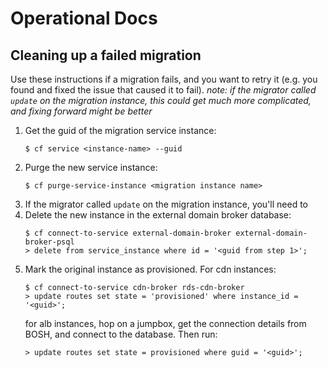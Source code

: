 # Operational Docs

## Cleaning up a failed migration

Use these instructions if a migration fails, and you want to retry it
(e.g. you found and fixed the issue that caused it to fail).
*note: if the migrator called `update` on the migration instance, this could get much more complicated, and fixing forward might be better*

1. Get the guid of the migration service instance:
   ```
   $ cf service <instance-name> --guid
   ```
2. Purge the new service instance:
   ```
   $ cf purge-service-instance <migration instance name>
   ```
3. If the migrator called `update` on the migration instance, you'll need to 
4. Delete the new instance in the external domain broker database:
   ```
   $ cf connect-to-service external-domain-broker external-domain-broker-psql
   > delete from service_instance where id = '<guid from step 1>';
   ```
5. Mark the original instance as provisioned. For cdn instances:
   ```
   $ cf connect-to-service cdn-broker rds-cdn-broker
   > update routes set state = 'provisioned' where instance_id = '<guid>';
   ```
   for alb instances, hop on a jumpbox, get the connection details from BOSH,
   and connect to the database. Then run:
   ```
   > update routes set state = provisioned where guid = '<guid>';
   ```

